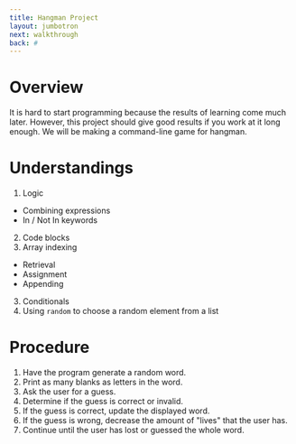 ```yaml
---
title: Hangman Project
layout: jumbotron
next: walkthrough
back: #
---
```


# Overview

It is hard to start programming because the results of learning come much later. However, this project should give good results if you work at it long enough. We will be making a command-line game for hangman.

# Understandings

1. Logic
  - Combining expressions
  - In / Not In keywords
2. Code blocks
2. Array indexing
  - Retrieval
  - Assignment
  - Appending
3. Conditionals
4. Using ```random``` to choose a random element from a list


# Procedure

1. Have the program generate a random word. 
2. Print as many blanks as letters in the word. 
3. Ask the user for a guess. 
4. Determine if the guess is correct or invalid. 
5. If the guess is correct, update the displayed word. 
6. If the guess is wrong, decrease the amount of "lives" that the user has.
7. Continue until the user has lost or guessed the whole word.


